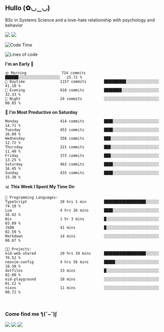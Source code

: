 <h2>Hullo (✿◡‿◡)</h2>

BSc in Systems Science and a love-hate relationship with psychology and behavior

<img src="https://github-readme-activity-graph.vercel.app/graph?username=hedonicadapter&theme=high-contrast"/>
<img src="https://github-readme-stats-git-masterrstaa-rickstaa.vercel.app/api?username=hedonicadapter&theme=highcontrast"/>

<!--START_SECTION:waka-->
![Code Time](http://img.shields.io/badge/Code%20Time-1%2C995%20hrs%2033%20mins-blue)

![Lines of code](https://img.shields.io/badge/From%20Hello%20World%20I%27ve%20Written-6.5%20million%20lines%20of%20code-blue)

**I'm an Early 🐤** 

```text
🌞 Morning                724 commits         ██████░░░░░░░░░░░░░░░░░░░   25.72 % 
🌆 Daytime                1157 commits        ██████████░░░░░░░░░░░░░░░   41.10 % 
🌃 Evening                910 commits         ████████░░░░░░░░░░░░░░░░░   32.33 % 
🌙 Night                  24 commits          ░░░░░░░░░░░░░░░░░░░░░░░░░   00.85 % 
```
📅 **I'm Most Productive on Saturday** 

```text
Monday                   414 commits         ████░░░░░░░░░░░░░░░░░░░░░   14.71 % 
Tuesday                  453 commits         ████░░░░░░░░░░░░░░░░░░░░░   16.09 % 
Wednesday                358 commits         ███░░░░░░░░░░░░░░░░░░░░░░   12.72 % 
Thursday                 321 commits         ███░░░░░░░░░░░░░░░░░░░░░░   11.40 % 
Friday                   373 commits         ███░░░░░░░░░░░░░░░░░░░░░░   13.25 % 
Saturday                 463 commits         ████░░░░░░░░░░░░░░░░░░░░░   16.45 % 
Sunday                   433 commits         ████░░░░░░░░░░░░░░░░░░░░░   15.38 % 
```


📊 **This Week I Spent My Time On** 

```text
💬 Programming Languages: 
TypeScript               20 hrs 1 min        ███████████████████░░░░░░   74.18 % 
Lua                      4 hrs 26 mins       ████░░░░░░░░░░░░░░░░░░░░░   16.42 % 
Nix                      1 hr 3 mins         █░░░░░░░░░░░░░░░░░░░░░░░░   03.89 % 
JSON                     41 mins             █░░░░░░░░░░░░░░░░░░░░░░░░   02.59 % 
Markdown                 14 mins             ░░░░░░░░░░░░░░░░░░░░░░░░░   00.87 % 

🐱‍💻 Projects: 
eid-web-shared           20 hrs 39 mins      ███████████████████░░░░░░   76.52 % 
neovim-config            4 hrs 56 mins       █████░░░░░░░░░░░░░░░░░░░░   18.30 % 
dotfiles                 33 mins             █░░░░░░░░░░░░░░░░░░░░░░░░   02.08 % 
eid-playground           18 mins             ░░░░░░░░░░░░░░░░░░░░░░░░░   01.12 % 
nixos                    11 mins             ░░░░░░░░░░░░░░░░░░░░░░░░░   00.72 % 
```


<!--END_SECTION:waka-->

<br/>
<h3>Come find me ƪ(˘⌣˘)ʃ </h3>

<a href="https://hedonicadapter.com/"><img src="https://img.shields.io/badge/-Portfolio-3423A6?style=flat-square&logo=Google-Chrome&logoColor=white"/></a>
<a href="www.linkedin.com/in/sam-herman"><img src="https://img.shields.io/badge/-Sam%20Herman-0077B5?style=flat-square&logo=Linkedin&logoColor=white"/></a>
<a href="mailto:mailservice.samherman@gmail.com"><img src="https://img.shields.io/badge/-mailservice.samherman@gmail.com-D14836?style=flat-square&logo=Gmail&logoColor=white"/></a>

<!--
**cdthomp1/cdthomp1** is a ✨ _special_ ✨ repository because its `README.md` (this file) appears on your GitHub profile.


----
Credit: [cdthomp1](https://github.com/cdthomp1)

Last Edited on: 19/11/2020
